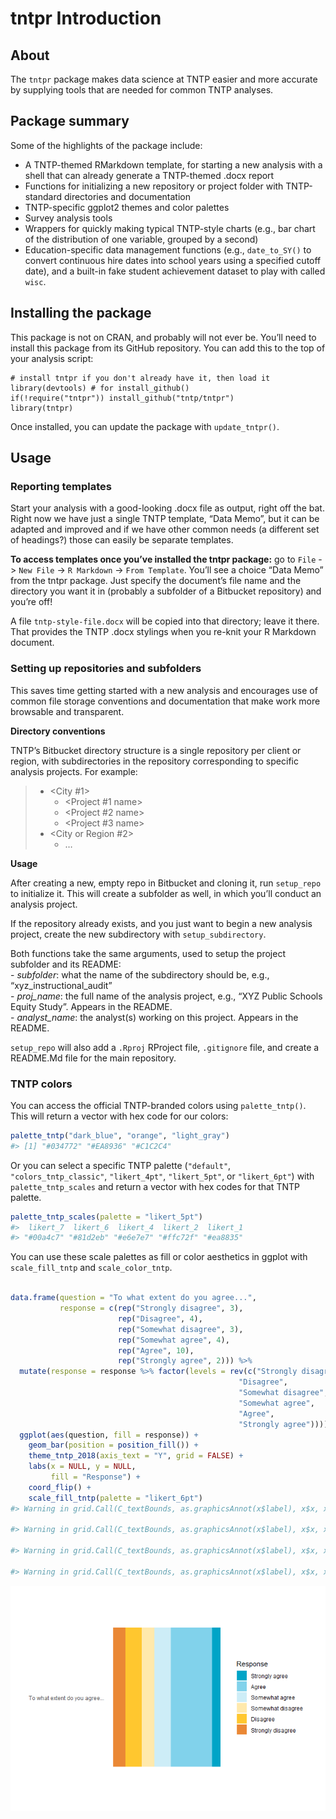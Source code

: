tntpr Introduction
================

## About

The `tntpr` package makes data science at TNTP easier and more accurate
by supplying tools that are needed for common TNTP analyses.

## Package summary

Some of the highlights of the package include:

  - A TNTP-themed RMarkdown template, for starting a new analysis with a
    shell that can already generate a TNTP-themed .docx report
  - Functions for initializing a new repository or project folder with
    TNTP-standard directories and documentation
  - TNTP-specific ggplot2 themes and color palettes
  - Survey analysis tools
  - Wrappers for quickly making typical TNTP-style charts (e.g., bar
    chart of the distribution of one variable, grouped by a second)
  - Education-specific data management functions (e.g., `date_to_SY()`
    to convert continuous hire dates into school years using a specified
    cutoff date), and a built-in fake student achievement dataset to
    play with called `wisc`.

## Installing the package

This package is not on CRAN, and probably will not ever be. You’ll need
to install this package from its GitHub repository. You can add this to
the top of your analysis script:

    # install tntpr if you don't already have it, then load it
    library(devtools) # for install_github()
    if(!require("tntpr")) install_github("tntp/tntpr")
    library(tntpr)

Once installed, you can update the package with `update_tntpr()`.

## Usage

### Reporting templates

Start your analysis with a good-looking .docx file as output, right off
the bat. Right now we have just a single TNTP template, “Data Memo”, but
it can be adapted and improved and if we have other common needs (a
different set of headings?) those can easily be separate templates.

**To access templates once you’ve installed the tntpr package:** go to
`File` -\> `New File` -\> `R Markdown` -\> `From Template`. You’ll see a
choice “Data Memo” from the tntpr package. Just specify the document’s
file name and the directory you want it in (probably a subfolder of a
Bitbucket repository) and you’re off\!

A file `tntp-style-file.docx` will be copied into that directory; leave
it there. That provides the TNTP .docx stylings when you re-knit your R
Markdown document.

### Setting up repositories and subfolders

This saves time getting started with a new analysis and encourages use
of common file storage conventions and documentation that make work more
browsable and transparent.

**Directory conventions**

TNTP’s Bitbucket directory structure is a single repository per client
or region, with subdirectories in the repository corresponding to
specific analysis projects. For example:

>   - \<City \#1\>
>       - <City abbreviation> \<Project \#1 name\>
>       - <City abbreviation> \<Project \#2 name\>
>       - <City abbreviation> \<Project \#3 name\>
>   - \<City or Region \#2\>
>       - …

**Usage**

After creating a new, empty repo in Bitbucket and cloning it, run
`setup_repo` to initialize it. This will create a subfolder as well, in
which you’ll conduct an analysis project.

If the repository already exists, and you just want to begin a new
analysis project, create the new subdirectory with `setup_subdirectory`.

Both functions take the same arguments, used to setup the project
subfolder and its README:  
\- *subfolder*: what the name of the subdirectory should be, e.g.,
“xyz\_instructional\_audit”  
\- *proj\_name*: the full name of the analysis project, e.g., “XYZ
Public Schools Equity Study”. Appears in the README.  
\- *analyst\_name*: the analyst(s) working on this project. Appears in
the README.

`setup_repo` will also add a `.Rproj` RProject file, `.gitignore` file,
and create a README.Md file for the main repository.

### TNTP colors

You can access the official TNTP-branded colors using `palette_tntp()`.
This will return a vector with hex code for our colors:

``` r
palette_tntp("dark_blue", "orange", "light_gray")
#> [1] "#034772" "#EA8936" "#C1C2C4"
```

Or you can select a specific TNTP palette (`"default"`,
`"colors_tntp_classic"`, `"likert_4pt"`, `"likert_5pt"`, or
`"likert_6pt"`) with `palette_tntp_scales` and return a vector with hex
codes for that TNTP palette.

``` r
palette_tntp_scales(palette = "likert_5pt")
#>  likert_7  likert_6  likert_4  likert_2  likert_1 
#> "#00a4c7" "#81d2eb" "#e6e7e7" "#ffc72f" "#ea8835"
```

You can use these scale palettes as fill or color aesthetics in ggplot
with `scale_fill_tntp` and `scale_color_tntp`.

``` r

data.frame(question = "To what extent do you agree...", 
           response = c(rep("Strongly disagree", 3), 
                        rep("Disagree", 4), 
                        rep("Somewhat disagree", 3), 
                        rep("Somewhat agree", 4),  
                        rep("Agree", 10), 
                        rep("Strongly agree", 2))) %>% 
  mutate(response = response %>% factor(levels = rev(c("Strongly disagree", 
                                                   "Disagree", 
                                                   "Somewhat disagree", 
                                                   "Somewhat agree",
                                                   "Agree", 
                                                   "Strongly agree")))) %>% 
  ggplot(aes(question, fill = response)) + 
    geom_bar(position = position_fill()) + 
    theme_tntp_2018(axis_text = "Y", grid = FALSE) + 
    labs(x = NULL, y = NULL, 
         fill = "Response") + 
    coord_flip() + 
    scale_fill_tntp(palette = "likert_6pt")
#> Warning in grid.Call(C_textBounds, as.graphicsAnnot(x$label), x$x, x$y, : font family not found in Windows font database

#> Warning in grid.Call(C_textBounds, as.graphicsAnnot(x$label), x$x, x$y, : font family not found in Windows font database

#> Warning in grid.Call(C_textBounds, as.graphicsAnnot(x$label), x$x, x$y, : font family not found in Windows font database

#> Warning in grid.Call(C_textBounds, as.graphicsAnnot(x$label), x$x, x$y, : font family not found in Windows font database
```

<img src="tntpr-introduction_files/figure-gfm/scale_fill_tntp-1.png" style="display: block; margin: auto;" />
